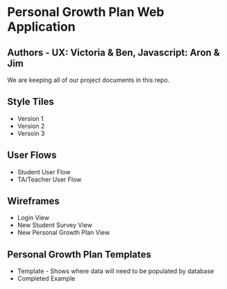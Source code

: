 Personal Growth Plan Web Application
================================================

Authors - UX: Victoria & Ben, Javascript: Aron & Jim
-----------------------

We are keeping all of our project documents in this repo.


Style Tiles
-----------
  * Version 1
  * Version 2
  * Versoin 3

User Flows
----------
  * Student User Flow
  * TA/Teacher User Flow


Wireframes
----------
  * Login View
  * New Student Survey View
  * New Personal Growth Plan View


Personal Growth Plan Templates
------------------------------
  * Template - Shows where data will need to be populated by database
  * Completed Example
